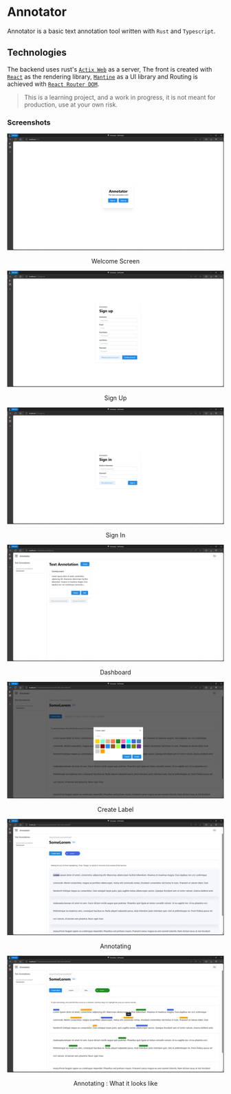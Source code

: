 # Annotator

Annotator is a basic text annotation tool written with `Rust` and `Typescript`.

## Technologies

The backend uses rust's [`Actix Web`](https://actix.rs/) as a server, The front is created with [`React`](https://react.dev/) as the rendering library, [`Mantine`](https://mantine.dev/) as a UI library and Routing is achieved with [`React Router DOM`](https://reactrouter.com/en/main).

> This is a learning project, and a work in progress, it is not meant for production, use at your own risk.

### Screenshots

![Welcome screen](/screenshots/welcome.png)

<p align="center">Welcome Screen</p>

![Sign Up](/screenshots/sign-up.png)

<p align="center">Sign Up</p>

![Sign In](/screenshots/sign-in.png)

<p align="center">Sign In</p>

![Dashboard](/screenshots/dashboard.png)

<p align="center">Dashboard</p>

![Create Label](/screenshots/label-creation.png)

<p align="center">Create Label</p>

![Annotating](/screenshots/annotating.png)

<p align="center">Annotating</p>

![Annotating](/screenshots/annotating-in-progress.png)

<p align="center">Annotating : What it looks like</p>
